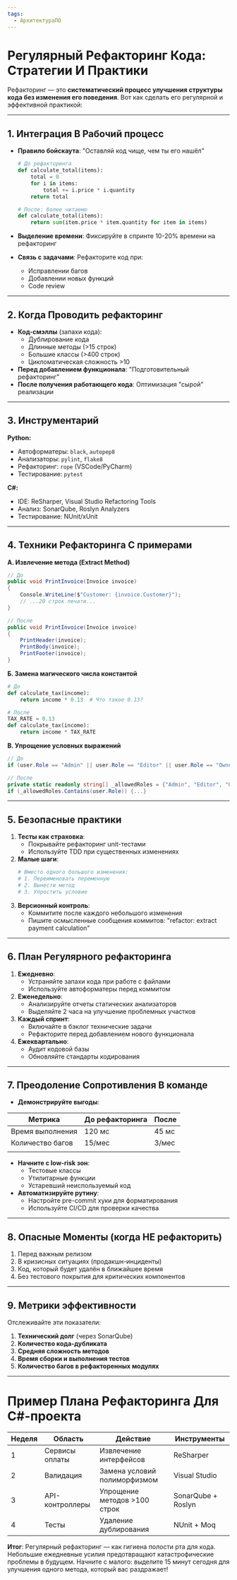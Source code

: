 ```yaml
---
tags:
  - АрхитектураПО
---
```


# Регулярный Рефакторинг Кода: Стратегии И Практики

Рефакторинг — это **систематический процесс улучшения структуры кода без изменения его поведения**. Вот как сделать его регулярной и эффективной практикой:

---

## 1. **Интеграция В Рабочий процесс**
- **Правило бойскаута**: "Оставляй код чище, чем ты его нашёл"
  ```python
  # До рефакторинга
  def calculate_total(items):
      total = 0
      for i in items:
          total += i.price * i.quantity
      return total
  
  # После: более читаемо
  def calculate_total(items):
      return sum(item.price * item.quantity for item in items)
  ```

- **Выделение времени**: Фиксируйте в спринте 10-20% времени на рефакторинг
- **Связь с задачами**: Рефакторите код при:
  - Исправлении багов
  - Добавлении новых функций
  - Code review

---

## 2. **Когда Проводить рефакторинг**
- **Код-смэллы** (запахи кода):
  - Дублирование кода
  - Длинные методы (>15 строк)
  - Большие классы (>400 строк)
  - Цикломатическая сложность >10
- **Перед добавлением функционала**: "Подготовительный рефакторинг"
- **После получения работающего кода**: Оптимизация "сырой" реализации

---

## 3. **Инструментарий**
**Python:**
- Автоформатеры: `black`, `autopep8`
- Анализаторы: `pylint`, `flake8`
- Рефакторинг: `rope` (VSCode/PyCharm)
- Тестирование: `pytest`

**C#:**
- IDE: ReSharper, Visual Studio Refactoring Tools
- Анализ: SonarQube, Roslyn Analyzers
- Тестирование: NUnit/xUnit

---

## 4. **Техники Рефакторинга С примерами**
**А. Извлечение метода (Extract Method)**
```csharp
// До
public void PrintInvoice(Invoice invoice) 
{
    Console.WriteLine($"Customer: {invoice.Customer}");
    // ...20 строк печати...
}

// После
public void PrintInvoice(Invoice invoice) 
{
    PrintHeader(invoice);
    PrintBody(invoice);
    PrintFooter(invoice);
}
```

**Б. Замена магического числа константой**
```python
# До
def calculate_tax(income):
    return income * 0.13  # Что такое 0.13?

# После
TAX_RATE = 0.13
def calculate_tax(income):
    return income * TAX_RATE
```

**В. Упрощение условных выражений**
```csharp
// До
if (user.Role == "Admin" || user.Role == "Editor" || user.Role == "Owner") {...}

// После
private static readonly string[] _allowedRoles = {"Admin", "Editor", "Owner"};
if (_allowedRoles.Contains(user.Role)) {...}
```

---

## 5. **Безопасные практики**
1. **Тесты как страховка**:
   - Покрывайте рефакторинг unit-тестами
   - Используйте TDD при существенных изменениях
2. **Малые шаги**:
   ```python
   # Вместо одного большого изменения:
   # 1. Переименовать переменную
   # 2. Вынести метод
   # 3. Упростить условие
   ```
3. **Версионный контроль**:
   - Коммитите после каждого небольшого изменения
   - Пишите осмысленные сообщения коммитов: "refactor: extract payment calculation"

---

## 6. **План Регулярного рефакторинга**
1. **Ежедневно**:
   - Устраняйте запахи кода при работе с файлами
   - Используйте автоформатеры перед коммитом
2. **Еженедельно**:
   - Анализируйте отчеты статических анализаторов
   - Выделяйте 2 часа на улучшение проблемных участков
3. **Каждый спринт**:
   - Включайте в бэклог технические задачи
   - Рефакторите перед добавлением нового функционала
4. **Ежеквартально**:
   - Аудит кодовой базы
   - Обновляйте стандарты кодирования

---

## 7. **Преодоление Сопротивления В команде**
- **Демонстрируйте выгоды**:
  
| Метрика          | До рефакторинга | После |
| ---------------- | --------------- | ----- |
| Время выполнения | 120 мс          | 45 мс |
| Количество багов | 15/мес          | 3/мес |
|                  |                 |       |

- **Начните с low-risk зон**:
  - Тестовые классы
  - Утилитарные функции
  - Устаревший неиспользуемый код
- **Автоматизируйте рутину**:
  - Настройте pre-commit хуки для форматирования
  - Используйте CI/CD для проверки качества

---

## 8. **Опасные Моменты (когда НЕ рефакторить)**
1. Перед важным релизом
2. В кризисных ситуациях (продакшн-инциденты)
3. Код, который будет удалён в ближайшее время
4. Без тестового покрытия для критических компонентов

---

## 9. **Метрики эффективности**
Отслеживайте эти показатели:
1. **Технический долг** (через SonarQube)
2. **Количество кода-дубликата**
3. **Средняя сложность методов**
4. **Время сборки и выполнения тестов**
5. **Количество багов в рефакторенных модулях**

---

# Пример Плана Рефакторинга Для C#-проекта

| Неделя | Область         | Действие                     | Инструменты        |
| ------ | --------------- | ---------------------------- | ------------------ |
| 1      | Сервисы оплаты  | Извлечение интерфейсов       | ReSharper          |
| 2      | Валидация       | Замена условий полиморфизмом | Visual Studio      |
| 3      | API-контроллеры | Упрощение методов >100 строк | SonarQube + Roslyn |
| 4      | Тесты           | Удаление дублирования        | NUnit + Moq        |

**Итог**: Регулярный рефакторинг — как гигиена полости рта для кода. Небольшие ежедневные усилия предотвращают катастрофические проблемы в будущем. Начните с малого: выделите 15 минут сегодня для улучшения одного метода, который вас раздражает!